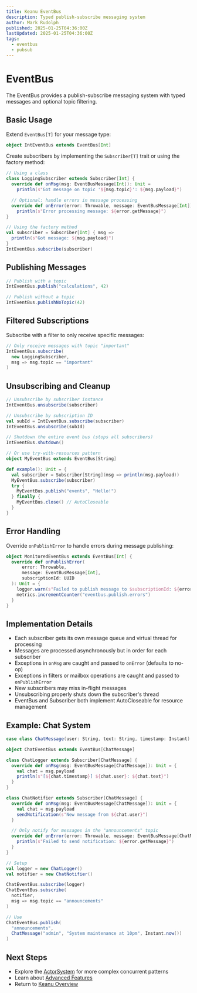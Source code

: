 ```yaml
---
title: Keanu EventBus
description: Typed publish-subscribe messaging system
author: Mark Rudolph
published: 2025-01-25T04:36:00Z
lastUpdated: 2025-01-25T04:36:00Z
tags:
  - eventbus
  - pubsub
---
```


# EventBus

The EventBus provides a publish-subscribe messaging system with typed messages and optional topic filtering.

## Basic Usage

Extend `EventBus[T]` for your message type:

```scala
object IntEventBus extends EventBus[Int]
```

Create subscribers by implementing the `Subscriber[T]` trait or using the factory method:

```scala
// Using a class
class LoggingSubscriber extends Subscriber[Int] {
  override def onMsg(msg: EventBusMessage[Int]): Unit =
    println(s"Got message on topic '${msg.topic}': ${msg.payload}")

  // Optional: handle errors in message processing
  override def onError(error: Throwable, message: EventBusMessage[Int]): Unit =
    println(s"Error processing message: ${error.getMessage}")
}

// Using the factory method
val subscriber = Subscriber[Int] { msg =>
  println(s"Got message: ${msg.payload}")
}
IntEventBus.subscribe(subscriber)
```

## Publishing Messages

```scala
// Publish with a topic
IntEventBus.publish("calculations", 42)

// Publish without a topic
IntEventBus.publishNoTopic(42)
```

## Filtered Subscriptions

Subscribe with a filter to only receive specific messages:

```scala
// Only receive messages with topic "important"
IntEventBus.subscribe(
  new LoggingSubscriber,
  msg => msg.topic == "important"
)
```

## Unsubscribing and Cleanup

```scala
// Unsubscribe by subscriber instance
IntEventBus.unsubscribe(subscriber)

// Unsubscribe by subscription ID
val subId = IntEventBus.subscribe(subscriber)
IntEventBus.unsubscribe(subId)

// Shutdown the entire event bus (stops all subscribers)
IntEventBus.shutdown()

// Or use try-with-resources pattern
object MyEventBus extends EventBus[String]

def example(): Unit = {
  val subscriber = Subscriber[String](msg => println(msg.payload))
  MyEventBus.subscribe(subscriber)
  try {
    MyEventBus.publish("events", "Hello!")
  } finally {
    MyEventBus.close() // AutoCloseable
  }
}
```

## Error Handling

Override `onPublishError` to handle errors during message publishing:

```scala
object MonitoredEventBus extends EventBus[Int] {
  override def onPublishError(
      error: Throwable,
      message: EventBusMessage[Int],
      subscriptionId: UUID
  ): Unit = {
    logger.warn(s"Failed to publish message to $subscriptionId: ${error.getMessage}")
    metrics.incrementCounter("eventbus.publish.errors")
  }
}
```

## Implementation Details

- Each subscriber gets its own message queue and virtual thread for processing
- Messages are processed asynchronously but in order for each subscriber
- Exceptions in `onMsg` are caught and passed to `onError` (defaults to no-op)
- Exceptions in filters or mailbox operations are caught and passed to `onPublishError`
- New subscribers may miss in-flight messages
- Unsubscribing properly shuts down the subscriber's thread
- EventBus and Subscriber both implement AutoCloseable for resource management

## Example: Chat System

```scala
case class ChatMessage(user: String, text: String, timestamp: Instant)

object ChatEventBus extends EventBus[ChatMessage]

class ChatLogger extends Subscriber[ChatMessage] {
  override def onMsg(msg: EventBusMessage[ChatMessage]): Unit = {
    val chat = msg.payload
    println(s"[${chat.timestamp}] ${chat.user}: ${chat.text}")
  }
}

class ChatNotifier extends Subscriber[ChatMessage] {
  override def onMsg(msg: EventBusMessage[ChatMessage]): Unit = {
    val chat = msg.payload
    sendNotification(s"New message from ${chat.user}")
  }

  // Only notify for messages in the "announcements" topic
  override def onError(error: Throwable, message: EventBusMessage[ChatMessage]): Unit = {
    println(s"Failed to send notification: ${error.getMessage}")
  }
}

// Setup
val logger = new ChatLogger()
val notifier = new ChatNotifier()

ChatEventBus.subscribe(logger)
ChatEventBus.subscribe(
  notifier,
  msg => msg.topic == "announcements"
)

// Use
ChatEventBus.publish(
  "announcements",
  ChatMessage("admin", "System maintenance at 10pm", Instant.now())
)
```

## Next Steps

- Explore the [ActorSystem](actors.md) for more complex concurrent patterns
- Learn about [Advanced Features](advanced.md)
- Return to [Keanu Overview](index.md)
